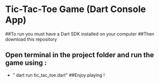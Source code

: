 # Tic-Tac-Toe Game (Dart Console App)
 ##To run you must have a Dart SDK installed on your computer 
 ##Then download this repository
## Open terminal in the project folder and run the game using :
-  " dart run tic_tac_toe.dart"
##Enjoy playing !
